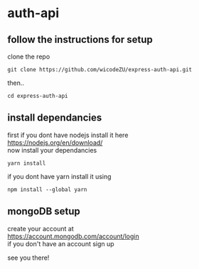 # auth-api
## follow the instructions for setup

clone the repo
```#!/bin/bash
git clone https://github.com/wicodeZU/express-auth-api.git
```
then..
```#!/bin/bash
cd express-auth-api
```
## install dependancies
first if you dont have nodejs install it here
<br />
https://nodejs.org/en/download/
<br />
now install your dependancies 
```#!/bin/bash
yarn install
```
if you dont have yarn install it using
```#!/bin/bash
npm install --global yarn
```
## mongoDB setup
create your account at 
<br />
https://account.mongodb.com/account/login
<br />
if you don't have an account sign up

see you there!

